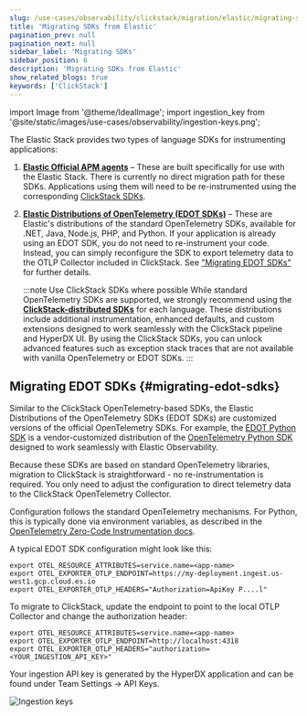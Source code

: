 ```yaml
---
slug: /use-cases/observability/clickstack/migration/elastic/migrating-sdks
title: 'Migrating SDKs from Elastic'
pagination_prev: null
pagination_next: null
sidebar_label: 'Migrating SDKs'
sidebar_position: 6
description: 'Migrating SDKs from Elastic'
show_related_blogs: true
keywords: ['ClickStack']
---
```


import Image from '@theme/IdealImage';
import ingestion_key from '@site/static/images/use-cases/observability/ingestion-keys.png';

The Elastic Stack provides two types of language SDKs for instrumenting applications:

1. **[Elastic Official APM agents](https://www.elastic.co/docs/reference/apm-agents/)** – These are built specifically for use with the Elastic Stack. There is currently no direct migration path for these SDKs. Applications using them will need to be re-instrumented using the corresponding [ClickStack SDKs](/use-cases/observability/clickstack/sdks).

2. **[Elastic Distributions of OpenTelemetry (EDOT SDKs)](https://www.elastic.co/docs/reference/opentelemetry/edot-sdks/)** – These are Elastic's distributions of the standard OpenTelemetry SDKs, available for .NET, Java, Node.js, PHP, and Python. If your application is already using an EDOT SDK, you do not need to re-instrument your code. Instead, you can simply reconfigure the SDK to export telemetry data to the OTLP Collector included in ClickStack. See ["Migrating EDOT SDKs"](#migrating-edot-sdks) for further details.

    :::note Use ClickStack SDKs where possible
    While standard OpenTelemetry SDKs are supported, we strongly recommend using the [**ClickStack-distributed SDKs**](/use-cases/observability/clickstack/sdks) for each language. These distributions include additional instrumentation, enhanced defaults, and custom extensions designed to work seamlessly with the ClickStack pipeline and HyperDX UI. By using the ClickStack SDKs, you can unlock advanced features such as exception stack traces that are not available with vanilla OpenTelemetry or EDOT SDKs.
    :::

## Migrating EDOT SDKs {#migrating-edot-sdks}

Similar to the ClickStack OpenTelemetry-based SDKs, the Elastic Distributions of the OpenTelemetry SDKs (EDOT SDKs) are customized versions of the official OpenTelemetry SDKs. For example, the [EDOT Python SDK](https://www.elastic.co/docs/reference/opentelemetry/edot-sdks/python/) is a vendor-customized distribution of the [OpenTelemetry Python SDK](https://opentelemetry.io/docs/languages/python/) designed to work seamlessly with Elastic Observability.

Because these SDKs are based on standard OpenTelemetry libraries, migration to ClickStack is straightforward - no re-instrumentation is required. You only need to adjust the configuration to direct telemetry data to the ClickStack OpenTelemetry Collector.

Configuration follows the standard OpenTelemetry mechanisms. For Python, this is typically done via environment variables, as described in the [OpenTelemetry Zero-Code Instrumentation docs](https://opentelemetry.io/docs/zero-code/python/configuration/).

A typical EDOT SDK configuration might look like this:

```shell
export OTEL_RESOURCE_ATTRIBUTES=service.name=<app-name>
export OTEL_EXPORTER_OTLP_ENDPOINT=https://my-deployment.ingest.us-west1.gcp.cloud.es.io
export OTEL_EXPORTER_OTLP_HEADERS="Authorization=ApiKey P....l"
```

To migrate to ClickStack, update the endpoint to point to the local OTLP Collector and change the authorization header:

```shell
export OTEL_RESOURCE_ATTRIBUTES=service.name=<app-name>
export OTEL_EXPORTER_OTLP_ENDPOINT=http://localhost:4318
export OTEL_EXPORTER_OTLP_HEADERS="authorization=<YOUR_INGESTION_API_KEY>"
```

Your ingestion API key is generated by the HyperDX application and can be found under Team Settings → API Keys.

<Image img={ingestion_key} alt="Ingestion keys" size="lg"/>
